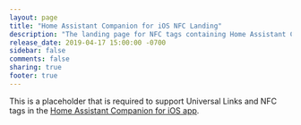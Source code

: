 ```yaml
---
layout: page
title: "Home Assistant Companion for iOS NFC Landing"
description: "The landing page for NFC tags containing Home Assistant Companion URLs"
release_date: 2019-04-17 15:00:00 -0700
sidebar: false
comments: false
sharing: true
footer: true
---
```


This is a placeholder that is required to support Universal Links and NFC tags in the [Home Assistant Companion for iOS app](/docs/ecosystem/ios).
